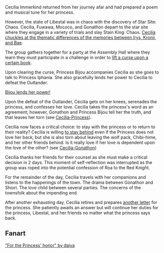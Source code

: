 <!-- title: Cecilia Immerkind -->
<!-- status: Alive -->

Cecilia Immerkind returned from her journey afar and had prepared a poem and musical tune for her princess.

However, the state of Libestal was in chaos with the discovery of Star Site: Chaos. Cecilia, Fuwawa, Mococo, and Gonathon depart to the star site where they engage in a variety of trials and slay Stain King: Chaos. [Cecilia chuckles at the thematic differences of the memories between Irys, Kronii, and Bae](https://www.youtube.com/watch?v=I75IWfMGVgM&t=3320s).

The group gathers together for a party at the Assembly Hall where they learn they must participate in a challenge in order to [lift a curse upon a certain book](https://www.youtube.com/watch?v=I75IWfMGVgM&t=4270s).

Upon clearing the curse, Princess Bijou accompanies Cecilia as she goes to talk to Princess Iphania. She also gracefully lends her power to Cecilia to defeat the Outlander.

[Bijou lends her power!](#embed:https://www.youtube.com/watch?v=I75IWfMGVgM&t=6558)

Upon the defeat of the Outlander, Cecilia gets on her knees, serenades the princess, and confesses her love. Cecilia takes the princess's word as an agreement; however, Gonathon and Princess Bijou tell her the truth, and that leaves her torn (see [Cecilia-Princess](#edge:cecilia-iphania)).

Cecilia now faces a critical choice: to stay with the princess or to return to their reality? Cecilia is willing [to stay behind](https://www.youtube.com/watch?v=I75IWfMGVgM&t=9428s) even if the Princess does not love her back, but she is also torn about leaving the wolf pack, Chibi-hime, and her other friends behind. Is it really love if her love is dependent upon the love of the other? (see [Cecilia-Gonathon](#edge:cecilia-gigi))

Cecilia thanks her friends for their counsel as she must make a critical decision in 2 days. This moment of self-reflection was interrupted as the group was roped into the potential confession of Roa to the Red Knight.

For the remainder of the day, Cecilia travels with her companions and listens to the happenings of the town. The drama between Gonathon and Shiori. The love child between several parties. The concerns of the townsfolk about the impending end.

After another exhausting day, Cecilia retires and prepares [another letter](https://www.youtube.com/watch?v=I75IWfMGVgM&t=15665s) for the princess. She patiently awaits an answer but will continue her duties for the princess, Libestal, and her friends no matter what the princess says back.

## Fanart

["For the Princess' honor" by daiya](https://x.com/daiyaekaku/status/1920683282439516582)
